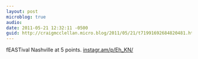 ```yaml
---
layout: post
microblog: true
audio: 
date: 2011-05-21 12:32:11 -0500
guid: http://craigmcclellan.micro.blog/2011/05/21/t71991692684820481.html
---
```

fEASTival Nashville at 5 points.  [instagr.am/p/Eh_KN/](http://instagr.am/p/Eh_KN/)

